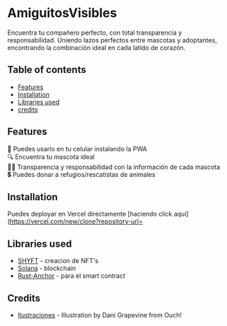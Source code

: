 # AmiguitosVisibles




Encuentra tu compañero perfecto, con total transparencia y responsabilidad. Uniendo lazos perfectos entre mascotas y adoptantes, encontrando la combinación ideal en cada latido de corazón.

## Table of contents

- [Features](#features)
- [Installation](#installation)
- [Libraries used](#libraries-used)
- [credits](#credits)

## Features

📱 Puedes usarlo en tu celular instalando la PWA<br>
🔍 Encuentra tu mascota ideal<br>
🐕‍🦺 Transparencia y responsabilidad con la información de cada mascota<br>
💲 Puedes donar a refugios/rescatistas de animales<br>

## Installation
Puedes deployar en Vercel directamente [haciendo click aquí](https://vercel.com/new/clone?repository-url=

## Libraries used
- [SHYFT](https://docs.shyft.to/) - creacion de NFT's
- [Solana](https://docs.solana.com/es/) - blockchain
- [Rust-Anchor](https://www.anchor-lang.com/) - para el smart contract

## Credits
- [Ilustraciones](https://intercom.help/icons8-7fb7577e8170/en/articles/5534926-universal-multimedia-license-agreement-for-icons8) - Illustration by Dani Grapevine from Ouch!